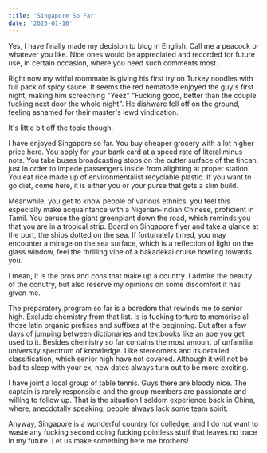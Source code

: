 ```yaml
---
title: 'Singapore So Far'
date: '2025-01-16'
---
```


Yes, I have finally made my decision to blog in English. Call me a peacock or whatever you like. Nice ones would be appreciated and recorded for future use, in certain occasion, where you need such comments most.

Right now my witful roommate is giving his first try on Turkey noodles with full pack of spicy sauce. It seems the red nematode enjoyed the guy's first night, making him screeching "Yeez" "Fucking good, better than the couple fucking next door the whole night". He dishware fell off on the ground, feeling ashamed for their master's lewd vindication.

It's little bit off the topic though.

I have enjoyed Singapore so far. You buy cheaper grocery with a lot higher price here. You apply for your bank card at a speed rate of literal minus nots. You take buses broadcasting stops on the outter surface of the tincan, just in order to impede passengers inside from alighting at proper station. You eat rice made up of environmentalist recyclable plastic. If you want to go diet, come here, it is either you or your purse that gets a slim build.

Meanwhile, you get to know people of various ethnics, you feel this especially make acquaintance with a Nigerian-Indian Chinese, proficient in Tamil. You peruse the giant greenplant down the road, which reminds you that you are in a tropical strip. Board on Singapore flyer and take a glance at the port, the ships dotted on the sea. If fortunately timed, you may encounter a mirage on the sea surface, which is a reflection of light on the glass window, feel the thrilling vibe of a bakadekai cruise howling towards you.

I mean, it is the pros and cons that make up a country. I admire the beauty of the conutry, but also reserve my opinions on some discomfort it has given me.

The preparatory program so far is a boredom that rewinds me to senior high. Exclude chemistry from that list. Is is fucking torture to memorise all those latin organic prefixes and suffixes at the beginning. But after a few days of jumping between dictionaries and textbooks like an ape you get used to it. Besides chemistry so far contains the most amount of unfamiliar university spectrum of knowledge. Like stereomers and its detailed classification, which senior high have not covered. Although it will not be bad to sleep with your ex, new dates always turn out to be more exciting.

I have joint a local group of table tennis. Guys there are bloody nice. The captain is rarely responsible and the group members are passionate and willing to follow up. That is the situation I seldom experience back in China, where, anecdotally speaking, people always lack some team spirit.

Anyway, Singapore is a wonderful country for colledge, and I do not want to waste any fucking second doing fucking pointless stuff that leaves no trace in my future. Let us make something here me brothers!